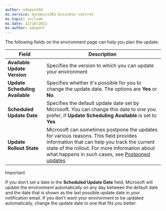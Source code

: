 ```yaml
---
author: edupont04
ms.service: dynamics365-business-central
ms.topic: include
ms.date: 12/10/2021
ms.author: edupont
---
```

The following fields on the environment page can help you plan the update:

|Field|Description|
|-----|-----------|
|**Available Update Version**|Specifies the version to which you can update your environment|
|**Update Scheduling Available**|Specifies whether it's possible for you to change the update date. The options are **Yes** or **No**.|
|**Scheduled Update Date**| Specifies the default update date set by Microsoft. You can change this date to one you prefer, if **Update Scheduling Available** is set to **Yes**|
|**Update Rollout State**|Microsoft can sometimes postpone the updates for various reasons. This field provides information that can help you track the current state of the rollout. For more information about what happens in such cases, see [Postponed updates](../administration/update-rollout-timeline.md#postponed)|

> [!IMPORTANT]
> If you don't set a date in the **Scheduled Update Date** field, Microsoft will update the environment automatically on any day between the default date and the date that is shown as the last possible update date in your notification email. If you don't want your environment to be updated automatically, change the update date to one that fits you better.
